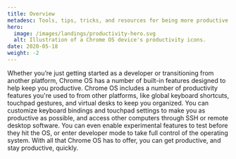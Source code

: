 ```yaml
---
title: Overview
metadesc: Tools, tips, tricks, and resources for being more productive while developing on Chrome OS.
hero:
  image: /images/landings/productivity-hero.svg
  alt: Illustration of a Chrome OS device's productivity icons.
date: 2020-05-18
weight: -2
---
```


Whether you’re just getting started as a developer or transitioning from another platform, Chrome OS has a number of built-in features designed to help keep you productive. Chrome OS includes a number of productivity features you're used to from other platforms, like global keyboard shortcuts, touchpad gestures, and virtual desks to keep you organized. You can customize keyboard bindings and touchpad settings to make you as productive as possible, and access other computers through SSH or remote desktop software. You can even enable experimental features to test before they hit the OS, or enter developer mode to take full control of the operating system. With all that Chrome OS has to offer, you can get productive, and stay productive, quickly.
